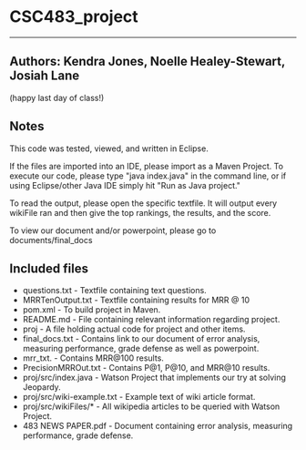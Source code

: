 # CSC483_project
-----------------

## Authors: Kendra Jones, Noelle Healey-Stewart, Josiah Lane

(happy last day of class!)

## Notes

This code was tested, viewed, and written in Eclipse.

If the files are imported into an IDE, please import as a Maven Project. To execute our code, please type "java index.java" in the command line, or if using Eclipse/other Java IDE simply hit "Run as Java project."

To read the output, please open the specific textfile. It will output every wikiFile ran and then give the top rankings, the results, and the score.

To view our document and/or powerpoint, please go to documents/final_docs

## Included files

*    questions.txt - Textfile containing text questions.
*    MRRTenOutput.txt - Textfile containing results for MRR @ 10
*    pom.xml - To build project in Maven.
*    README.md - File containing relevant information regarding project.
*    proj - A file holding actual code for project and other items.
*    final_docs.txt - Contains link to our document of error analysis, measuring performance, grade defense as well as powerpoint.
*    mrr_txt. - Contains MRR@100 results.
*    PrecisionMRROut.txt - Contains P@1, P@10, and MRR@10 results.
*    proj/src/index.java - Watson Project that implements our try at solving Jeopardy.
*    proj/src/wiki-example.txt - Example text of wiki article format.
*    proj/src/wikiFiles/* - All wikipedia articles to be queried with Watson Project.
*    483 NEWS PAPER.pdf - Document containing error analysis, measuring performance, grade defense.
